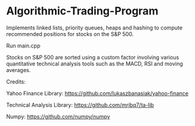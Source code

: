 # Algorithmic-Trading-Program
Implements linked lists, priority queues, heaps and hashing to compute recommended positions for stocks on the S&amp;P 500.

Run main.cpp

Stocks on S&P 500 are sorted using a custom factor involving various quantitative technical analysis tools such as the MACD, RSI and moving averages.


Credits:

Yahoo Finance Library:
https://github.com/lukaszbanasiak/yahoo-finance

Technical Analysis Library:
https://github.com/mrjbq7/ta-lib

Numpy:
https://github.com/numpy/numpy
